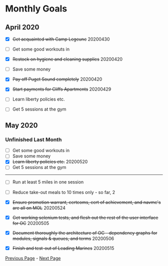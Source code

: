 Monthly Goals
=============

April 2020
----------

- [x] ~~Get acquainted with Camp Legeune~~ 20200430
- [ ] Get some good workouts in
- [x] ~~Restock on hygiene and cleaning supplies~~ 20200420
- [ ] Save some money
- [x] ~~Pay off Puget Sound completely~~ 20200420
- [x] ~~Start payments for Cliffs Apartments~~ 20200429
- [ ] Learn liberty policies etc.
- [ ] Get 5 sessions at the gym


May 2020
---------

### Unfinished Last Month

- [ ] Get some good workouts in
- [ ] Save some money
- [x] ~~Learn liberty policies etc.~~ 20200520
- [ ] Get 5 sessions at the gym

-------------

- [ ] Run at least 5 miles in one session
- [ ] Reduce take-out meals to 10 times only - so far, 2
- [x] ~~Ensure promotion warrant, certcoms, cert of achievement, and navmc's are all on MOL~~ 20200524
- [x] ~~Get working selenium tests, and flesh out the rest of the user interface for OC~~ 20200505
- [x] ~~Document thoroughly the architecture of OC - dependency graphs for modules, signals & queues, and terms~~ 20200506
- [x] ~~Finish and test-out of Leading Marines~~ 20200515



[Previous Page](./weeklygoals.md) - [Next Page](./quarterlygoals.md)
